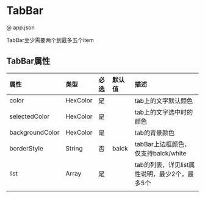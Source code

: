 # TabBar

@ app.json

TabBar至少需要两个到最多五个item

## TabBar属性

|属性|类型|必选|默认值|描述|
|:-|:-|:-|:-|:-|
|color|HexColor|是||tab上的文字默认颜色|
|selectedColor|HexColor|是||tab上的文字选中时的颜色|
|backgroundColor|HexColor|是||tab的背景颜色|
|borderStyle|String|否|balck|tabBar上边框颜色，仅支持balck/white|
|list|Array|是||tab的列表，详见list属性说明，最少2个，最多5个|
||||||